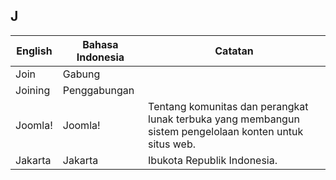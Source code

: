 ## J

| English				| Bahasa Indonesia		| Catatan		|
|-----------------------|-----------------------|---------------|
| Join 					| Gabung 				| |
| Joining 				| Penggabungan 			| |
| Joomla! 				| Joomla! 				| Tentang komunitas dan perangkat lunak terbuka yang membangun sistem pengelolaan konten untuk situs web. |
| Jakarta 				| Jakarta 				| Ibukota Republik Indonesia. |